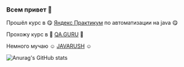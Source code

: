 ### Всем привет 👋

<!--
**34ka/34ka** is a ✨ _special_ ✨ repository because its `README.md` (this file) appears on your GitHub profile.

Here are some ideas to get you started:

- 🔭 I’m currently working on ...
- 🌱 I’m currently learning ...
- 👯 I’m looking to collaborate on ...
- 🤔 I’m looking for help with ...
- 💬 Ask me about ...
- 📫 How to reach me: ...
- 😄 Pronouns: ...
- ⚡ Fun fact: ...
-->

Прошёл курс в :yum: <a target="_blank" href="https://practicum.yandex.ru/qa-automation-engineer-java/">Яндекс Практикум</a> по автоматизации на java :yum:

Прохожу курс в :star2: <a target="_blank" href="https://qa.guru/">QA.GURU</a> :star2:

Немного мучаю :relaxed: <a target="_blank" href="https://javarush.ru">JAVARUSH</a> :relaxed:

![Anurag's GitHub stats](https://github-readme-stats.vercel.app/api?username=34ka&show_icons=true&theme=radical)
